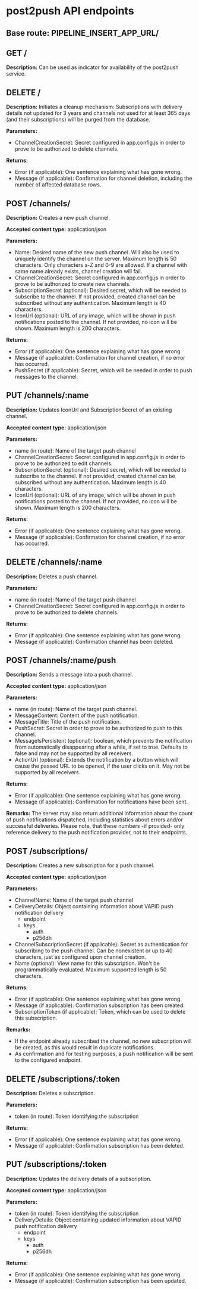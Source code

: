 # post2push API endpoints

## Base route: PIPELINE_INSERT_APP_URL/

## GET /
__Description:__ Can be used as indicator for availability of the post2push service.


## DELETE /
__Description:__ Initiates a cleanup mechanism: Subscriptions with delivery details not updated for 3 years and channels not used for at least 365 days (and their subscriptions) will be purged from the database.

__Parameters:__
* ChannelCreationSecret: Secret configured in app.config.js in order to prove to be authorized to delete channels.

__Returns:__
* Error (if applicable): One sentence explaining what has gone wrong.
* Message (if applicable): Confirmation for channel deletion, including the number of affected database rows.


## POST /channels/
__Description:__ Creates a new push channel.

__Accepted content type:__ application/json

__Parameters:__
* Name: Desired name of the new push channel. Will also be used to uniquely identify the channel on the server. Maximum length is 50 characters. Only characters a-Z and 0-9 are allowed. If a channel with same name already exists, channel creation will fail.
* ChannelCreationSecret: Secret configured in app.config.js in order to prove to be authorized to create new channels.
* SubscriptionSecret (optional): Desired secret, which will be needed to subscribe to the channel. If not provided, created channel can be subscribed without any authentication. Maximum length is 40 characters.
* IconUrl (optional): URL of any image, which will be shown in push notifications posted to the channel. If not provided, no icon will be shown. Maximum length is 200 characters.

__Returns:__
* Error (if applicable): One sentence explaining what has gone wrong.
* Message (if applicable): Confirmation for channel creation, if no error has occurred.
* PushSecret (if applicable): Secret, which will be needed in order to push messages to the channel.


## PUT /channels/:name
__Description:__ Updates IconUrl and SubscriptionSecret of an existing channel.

__Accepted content type:__ application/json

__Parameters:__
* name (in route): Name of the target push channel
* ChannelCreationSecret: Secret configured in app.config.js in order to prove to be authorized to edit channels.
* SubscriptionSecret (optional): Desired secret, which will be needed to subscribe to the channel. If not provided, created channel can be subscribed without any authentication. Maximum length is 40 characters.
* IconUrl (optional): URL of any image, which will be shown in push notifications posted to the channel. If not provided, no icon will be shown. Maximum length is 200 characters.

__Returns:__
* Error (if applicable): One sentence explaining what has gone wrong.
* Message (if applicable): Confirmation for channel creation, if no error has occurred.


## DELETE /channels/:name
__Description:__ Deletes a push channel.

__Parameters:__
* name (in route): Name of the target push channel
* ChannelCreationSecret: Secret configured in app.config.js in order to prove to be authorized to delete channels.

__Returns:__
* Error (if applicable): One sentence explaining what has gone wrong.
* Message (if applicable): Confirmation channel has been deleted.


## POST /channels/:name/push
__Description:__ Sends a message into a push channel.

__Accepted content type:__ application/json

__Parameters:__
* name (in route): Name of the target push channel.
* MessageContent: Content of the push notification.
* MessageTitle: Title of the push notification.
* PushSecret: Secret in order to prove to be authorized to push to this channel.
* MessageIsPersistent (optional): boolean, which prevents the notification from automatically disappearing after a while, if set to true. Defaults to false and may not be supported by all receivers.
* ActionUrl (optional): Extends the notification by a button which will cause the passed URL to be opened, if the user clicks on it. May not be supported by all receivers.

__Returns:__
* Error (if applicable): One sentence explaining what has gone wrong.
* Message (if applicable): Confirmation for notifications have been sent.

__Remarks:__
The server may also return additional information about the count of push notifications dispatched, including statistics about errors and/or successful deliveries. Please note, that these numbers -if provided- only reference delivery to the push notification provider, not to their endpoints.


## POST /subscriptions/
__Description:__ Creates a new subscription for a push channel.

__Accepted content type:__ application/json

__Parameters:__
* ChannelName: Name of the target push channel
* DeliveryDetails: Object containing information about VAPID push notification delivery
    * endpoint
    * keys
        * auth
        * p256dh
* ChannelSubscriptionSecret (if applicable): Secret as authentication for subscribing to the push channel. Can be nonexistent or up to 40 characters, just as configured upon channel creation.
* Name (optional): View name for this subscription. Won't be programmatically evaluated. Maximum supported length is 50 characters.

__Returns:__
* Error (if applicable): One sentence explaining what has gone wrong.
* Message (if applicable): Confirmation subscription has been created.
* SubscriptionToken (if applicable): Token, which can be used to delete this subscription.

__Remarks:__
* If the endpoint already subscribed the channel, no new subscription will be created, as this would result in duplicate notifications.
* As confirmation and for testing purposes, a push notification will be sent to the configured endpoint.


## DELETE /subscriptions/:token
__Description:__ Deletes a subscription.

__Parameters:__ 
* token (in route): Token identifying the subscription

__Returns:__
* Error (if applicable): One sentence explaining what has gone wrong.
* Message (if applicable): Confirmation subscription has been deleted.


## PUT /subscriptions/:token
__Description:__ Updates the delivery details of a subscription.

__Accepted content type:__ application/json

__Parameters:__
* token (in route): Token identifying the subscription
* DeliveryDetails: Object containing updated information about VAPID push notification delivery
    * endpoint
    * keys
        * auth
        * p256dh

__Returns:__
* Error (if applicable): One sentence explaining what has gone wrong.
* Message (if applicable): Confirmation subscription has been updated.